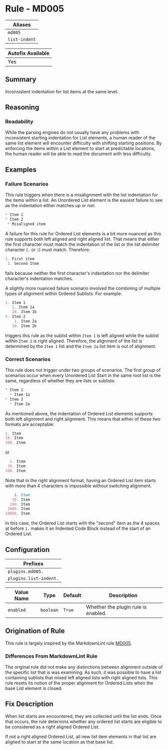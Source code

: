 # Rule - MD005

| Aliases |
| --- |
| `md005` |
| `list-indent` |

| Autofix Available |
| --- |
| Yes |

## Summary

Inconsistent indentation for list items at the same level.

## Reasoning

### Readability

While the parsing engines do not usually have any problems with inconsistent
starting indentation for List elements, a human reader of the same list element
will encounter difficulty with shifting starting positions.  By enforcing the items
within a List element to start at predictable locations, the human reader will
be able to read the document with less difficulty.

## Examples

### Failure Scenarios

This rule triggers when there is a misalignment with the list indentation for the
items within a list.  An Unordered List element is the easiest failure to see as
the indentation either matches up or not:

```Markdown
* Item 1
* Item 2
 * Misaligned item
```

A failure for this rule for Ordered List elements is a bit more nuanced as this
rule supports both left aligned and right aligned list.  That means that either
the first character must match the indentation of the list or the list delimiter
character (`.` or `)`) must match.  Therefore:

```Markdown
1. First item
 2. Second Item
```

fails because neither the first character's indentation nor the delimiter
character's indentation matches.

A slightly more nuanced failure scenario involved the combining of multiple
types of alignment within Ordered Sublists.  For example:

```Markdown
1. Item 1
   1. Item 1a
   10. Item 1b
2. Item 2
    1. Item 2a
   10. Item 2b
```

triggers this rule as the sublist within `Item 1` is left aligned while the
sublist within `Item 2` is right aligned.  Therefore, the alignment of the list
is determined by the `Item 1` list and the `Item 2a` list item is out of
alignment.

### Correct Scenarios

This rule does not trigger under two groups of scenarios.  The first
group of scenarios occur when every Unordered List Start in the
same root list is the same, regardless of whether they are lists or sublists:

```Markdown
* Item 1
  * Item 1a
* Item 2
  * Item 2a
```

As mentioned above, the indentation of Ordered List elements supports
both left alignment and right alignment.  This means that either of
these two formats are acceptable:

```Markdown
1. Item
10. Item
100. Item
```

or

```Markdown
  1. Item
 10. Item
100. Item
```

Note that in the right alignment format, having an Ordered List item
starts with more than 4 characters is impossible without switching
alignment.

```Markdown
    1. Item
   10. Item
  100. Item
 1000. Item
10000. Item
```

In this case, the Ordered List starts with the "second" item as
the 4 spaces at before `1.` makes it an Indented Code Block instead
of the start of an Ordered List.

## Configuration

| Prefixes |
| --- |
| `plugins.md005.` |
| `plugins.list-indent.` |

| Value Name | Type | Default | Description |
| -- | -- | -- | -- |
| `enabled` | `boolean` | `True` | Whether the plugin rule is enabled. |

## Origination of Rule

This rule is largely inspired by the MarkdownLint rule
[MD005](https://github.com/DavidAnson/markdownlint/blob/main/doc/Rules.md#md005---inconsistent-indentation-for-list-items-at-the-same-level).

### Differences From MarkdownLint Rule

The original rule did not make any distinctions between alignment outside
of the specific list that is was examining.  As such, it was possible to
have a list containing sublists that mixed left aligned lists with right
aligned lists.  This rule resets its notion of the proper alignment for
Ordered Lists when the base List element is closed.

## Fix Description

When list starts are encountered, they are collected until the list ends.  Once
that occurs, the rule determins whether any ordered list starts are eligible to
be considered as a right aligned Ordered List.

If not a right aligned Ordered List, all new list item elements in that list are
aligned to start at the same location as that base list.  
